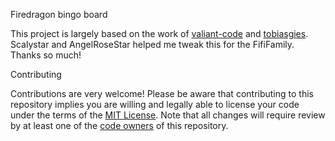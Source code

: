 Firedragon bingo board

This project is largely based on the work of [valiant-code](https://github.com/valiant-code) and [tobiasgies](https://github.com/tobiasgies). Scalystar and AngelRoseStar helped me tweak this for the FifiFamily. Thanks so much!


Contributing

Contributions are very welcome! Please be aware that contributing to this repository implies you are willing
and legally able to license your code under the terms of the [MIT License](./LICENSE). Note that all changes
will require review by at least one of the [code owners](./CODEOWNERS) of this repository.

